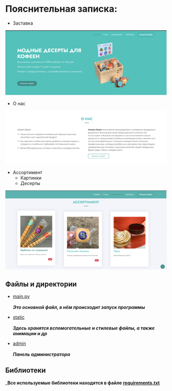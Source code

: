 # Пояснительная записка:

- Заставка

![hippo](TZ/data/1.png)
- О нас

![hippo](TZ/data/2.png)
- Ассортимент
    * Картинки
    * Десерты

![hippo](TZ/data/3.png)



## Файлы и директории

* [main.py](https://github.com/renat2006/Madam_Baker_Moscow/blob/master/main.py) <br>  
  ___Это основной файл, в нём происходит запуск программы___
  
* [static](https://github.com/renat2006/Madam_Baker_Moscow/tree/realise/static) <br>  
  ___Здесь хранятся вспомогательные и стилевые файлы, а также анимации и др___
  
* [admin](https://github.com/renat2006/Madam_Baker_Moscow/tree/realise/admin) <br>  
  ___Панель администратора___


## Библиотеки

___Все используемые библиотеки находятся в
файле [requirements.txt](https://github.com/renat2006/projet_ya_lc/blob/master/requirements/requirements.txt)__

